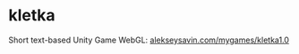 # kletka
Short text-based Unity Game WebGL:
[alekseysavin.com/mygames/kletka1.0](https://vk.cc/7ODVsv)

